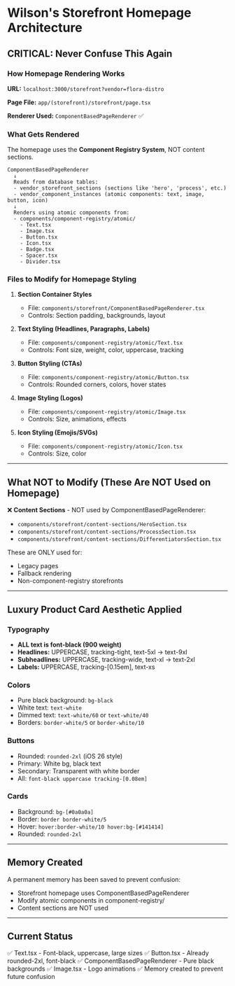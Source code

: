 # Wilson's Storefront Homepage Architecture

## CRITICAL: Never Confuse This Again

### How Homepage Rendering Works

**URL:** `localhost:3000/storefront?vendor=flora-distro`

**Page File:** `app/(storefront)/storefront/page.tsx`

**Renderer Used:** `ComponentBasedPageRenderer` ✅

### What Gets Rendered

The homepage uses the **Component Registry System**, NOT content sections.

```
ComponentBasedPageRenderer
  ↓
  Reads from database tables:
  - vendor_storefront_sections (sections like 'hero', 'process', etc.)
  - vendor_component_instances (atomic components: text, image, button, icon)
  ↓
  Renders using atomic components from:
  - components/component-registry/atomic/
    - Text.tsx
    - Image.tsx
    - Button.tsx
    - Icon.tsx
    - Badge.tsx
    - Spacer.tsx
    - Divider.tsx
```

### Files to Modify for Homepage Styling

1. **Section Container Styles**
   - File: `components/storefront/ComponentBasedPageRenderer.tsx`
   - Controls: Section padding, backgrounds, layout

2. **Text Styling (Headlines, Paragraphs, Labels)**
   - File: `components/component-registry/atomic/Text.tsx`
   - Controls: Font size, weight, color, uppercase, tracking

3. **Button Styling (CTAs)**
   - File: `components/component-registry/atomic/Button.tsx`
   - Controls: Rounded corners, colors, hover states

4. **Image Styling (Logos)**
   - File: `components/component-registry/atomic/Image.tsx`
   - Controls: Size, animations, effects

5. **Icon Styling (Emojis/SVGs)**
   - File: `components/component-registry/atomic/Icon.tsx`
   - Controls: Size, color

---

## What NOT to Modify (These Are NOT Used on Homepage)

❌ **Content Sections** - NOT used by ComponentBasedPageRenderer:
  - `components/storefront/content-sections/HeroSection.tsx`
  - `components/storefront/content-sections/ProcessSection.tsx`
  - `components/storefront/content-sections/DifferentiatorsSection.tsx`

These are ONLY used for:
- Legacy pages
- Fallback rendering
- Non-component-registry storefronts

---

## Luxury Product Card Aesthetic Applied

### Typography
- **ALL text is font-black (900 weight)**
- **Headlines:** UPPERCASE, tracking-tight, text-5xl → text-9xl
- **Subheadlines:** UPPERCASE, tracking-wide, text-xl → text-2xl
- **Labels:** UPPERCASE, tracking-[0.15em], text-xs

### Colors
- Pure black background: `bg-black`
- White text: `text-white`
- Dimmed text: `text-white/60` or `text-white/40`
- Borders: `border-white/5` or `border-white/10`

### Buttons
- Rounded: `rounded-2xl` (iOS 26 style)
- Primary: White bg, black text
- Secondary: Transparent with white border
- All: `font-black uppercase tracking-[0.08em]`

### Cards
- Background: `bg-[#0a0a0a]`
- Border: `border border-white/5`
- Hover: `hover:border-white/10 hover:bg-[#141414]`
- Rounded: `rounded-2xl`

---

## Memory Created

A permanent memory has been saved to prevent confusion:
- Storefront homepage uses ComponentBasedPageRenderer
- Modify atomic components in component-registry/
- Content sections are NOT used

---

## Current Status

✅ Text.tsx - Font-black, uppercase, large sizes
✅ Button.tsx - Already rounded-2xl, font-black
✅ ComponentBasedPageRenderer - Pure black backgrounds
✅ Image.tsx - Logo animations
✅ Memory created to prevent future confusion

